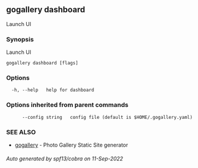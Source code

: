 ## gogallery dashboard

Launch UI

### Synopsis

Launch UI

```
gogallery dashboard [flags]
```

### Options

```
  -h, --help   help for dashboard
```

### Options inherited from parent commands

```
      --config string   config file (default is $HOME/.gogallery.yaml)
```

### SEE ALSO

* [gogallery](gogallery.md)	 - Photo Gallery Static Site generator 

###### Auto generated by spf13/cobra on 11-Sep-2022
